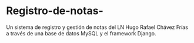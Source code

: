 # Registro-de-notas-
Un sistema de registro y gestión de notas del LN Hugo Rafael Chávez Frías a través de  una base de  datos MySQL y el framework Django.
